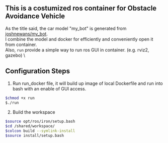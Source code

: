 ## This is a costumized ros container for Obstacle Avoidance Vehicle
As the title said, the car model "my_bot" is generated from [joshnewans/my_bot](https://github.com/joshnewans/my_bot). \
I combine the model and docker for efficiently and conveniently open it from container. \
Also, `run` provide a simple way to run ros GUI in container. (e.g. rviz2, gazebo) \

## Configuration Steps
1. Run run_docker file, it will build up image of local Dockerfile and run into bash with an enable of GUI access.
```bash
$chmod +x run
$./run
```

2. Build the workspace
```bash
$source opt/ros/iron/setup.bash
$cd /shared/workspace/
$colcon build --symlink-install
$source install/setup.bash
``` 
